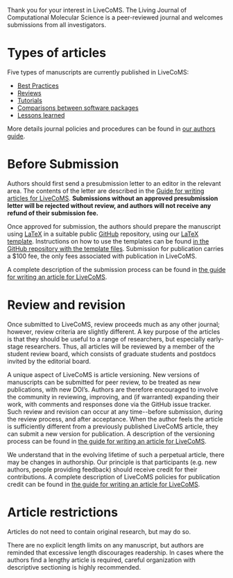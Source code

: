 Thank you for your interest in LiveCoMS. 
The Living Journal of Computational Molecular Science is a peer-reviewed journal and welcomes submissions from all investigators. 

# Types of articles
 
Five types of manuscripts are currently published in LiveCoMS: 
- [Best Practices](https://livecomsjournal.github.io/authors/best_practices/)
- [Reviews](https://livecomsjournal.github.io/authors/perpetual_reviews/)
- [Tutorials](https://livecomsjournal.github.io/authors/tutorials/)
- [Comparisons between software packages](https://livecomsjournal.github.io/authors/compare_simulations/)
- [Lessons learned](https://livecomsjournal.github.io/authors/lessons_learned/)

More details journal policies and procedures can be found in [our authors guide](https://livecomsjournal.github.io/).

# Before Submission

Authors should first send a presubmission letter to an editor in the relevant area. 
The contents of the  letter are described in the [Guide for writing articles for LiveCoMS](https://livecomsjournal.github.io/).
**Submissions without an approved presubmission letter will be rejected without review, and authors will not receive any refund of their submission fee.**

Once approved for submission, the authors should prepare the manuscript using [LaTeX](https://www.latex-project.org/) in a suitable public [GitHub](http://wwww.github.com) repository, using our [LaTeX template](https://github.com/livecomsjournal/article_templates). 
Instructions on how to use the templates can be found [in the GitHub repository with the template files](http://https://github.com/livecomsjournal/article_templates). Submission for publication carries a $100 fee, the only fees associated with publication in LiveCoMS.

A complete description of the submission process can be found in [the guide for writing an article for LiveCoMS](https://livecomsjournal.github.io/).

# Review and revision

Once submitted to LiveCoMS, review proceeds much as any other journal; however, review criteria are slightly different. 
A key purpose of the articles is that they should be useful to a range of researchers, but especially early-stage researchers. 
Thus, all articles will be reviewed by a member of the student review board, which consists of graduate students and postdocs invited by the editorial board. 

A unique aspect of LiveCoMS is article versioning. 
New versions of manuscripts can be submitted for peer review, to be treated as new publications, with new DOI’s. 
Authors are therefore encouraged to involve the community in reviewing, improving, and (if warranted) expanding their work, with comments and responses done via the GitHub issue tracker. 
Such review and revision can occur at any time--before submission, during the review process, and after acceptance. 
When the author feels the article is sufficiently different from a previously published LiveCoMS article, they can submit a new version for publication. 
A description of the versioning process can be found in [the guide for writing an article for LiveCoMS](https://livecomsjournal.github.io/).  

We understand that in the evolving lifetime of such a perpetual article, there may be changes in authorship. 
Our principle is that participants (e.g. new authors, people providing feedback) should receive credit for their contributions. 
A complete description of LiveCoMS policies for publication credit can be found in [the guide for writing an article for LiveCoMS](https://livecomsjournal.github.io/). 

# Article restrictions

Articles do not need to contain original research, but may do so. 

There are no explicit length limits on any manuscript, but authors are reminded that excessive length discourages readership.  In cases where the authors find a lengthy article is required, careful organization with descriptive sectioning is highly recommended.
